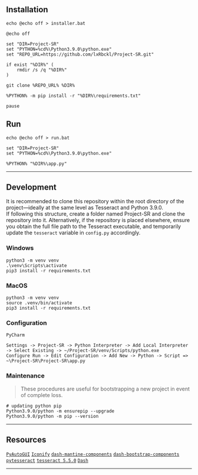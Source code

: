 ## Installation
`echo @echo off > installer.bat`
```
@echo off

set "DIR=Project-SR"
set "PYTHON=%cd%\Python3.9.0\python.exe"
set "REPO_URL=https://github.com/lxRbckl/Project-SR.git"

if exist "%DIR%" (
    rmdir /s /q "%DIR%"
)

git clone %REPO_URL% %DIR%

%PYTHON% -m pip install -r "%DIR%\requirements.txt"

pause
```

## Run
`echo @echo off > run.bat`
```
set "DIR=Project-SR"
set "PYTHON=%cd%\Python3.9.0\python.exe"

%PYTHON% "%DIR%\app.py"
```

---

## Development
It is recommended to clone this repository within the root directory of the project—ideally at the same level as Tesseract and Python 3.9.0.  
If following this structure, create a folder named Project-SR and clone the repository into it. Alternatively, if the repository is placed 
elsewhere, ensure you obtain the full file path to the Tesseract executable, and temporarily update the `tesseract` variable in `config.py` accordingly.


### Windows
```shell
python3 -m venv venv
.\venv\Scripts\activate
pip3 install -r requirements.txt
```

### MacOS
```shell
python3 -m venv venv
source .venv/bin/activate
pip3 install -r requirements.txt
```

### Configuration
`PyCharm`
```
Settings -> Project-SR -> Python Interpreter -> Add Local Interpreter -> Select Existing -> ~/Project-SR/venv/Scripts/python.exe
Configure Run -> Edit Configuration -> Add New -> Python -> Script => ~\Project-SR\Project-SR\app.py
```

### Maintenance
> These procedures are useful for bootstrapping a new project in event of complete loss.
```
# updating python pip
Python3.9.0/python -m ensurepip --upgrade
Python3.9.0/python -m pip --version
```

---

## Resources
[`PyAutoGUI`](https://pyautogui.readthedocs.io/en/latest/screenshot.html?highlight=locateall) [`Iconify`](https://iconify.design/) [`dash-mantine-components`](https://www.dash-mantine-components.com/) [`dash-bootstrap-components`](https://dash-bootstrap-components.opensource.faculty.ai/) [`pytesseract`](https://pypi.org/project/pytesseract/) [`tesseract 5.5.0`](https://github.com/UB-Mannheim/tesseract/wiki) [`Dash`](https://dash.plotly.com/)

---
